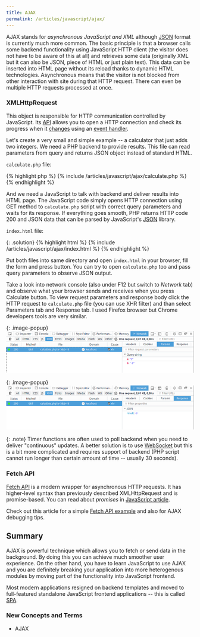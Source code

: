 ```yaml
---
title: AJAX
permalink: /articles/javascript/ajax/
---
```


AJAX stands for *asynchronous JavaScript and XML* although [JSON](http://json.org) format is currently much more
common. The basic principle is that a browser calls some backend functionality using JavaScript HTTP client (the visitor
does not have to be aware of this at all) and retrieves some data (originally XML but it can also be JSON, piece of
HTML or just plain text). This data can be inserted into HTML page without its reload thanks to dynamic HTML
technologies. Asynchronous means that the visitor is not blocked from other interaction with site during that HTTP
request. There can even be multiple HTTP requests processed at once.

### XMLHttpRequest
This object is responsible for HTTP communication controlled by JavaScript. Its [API](https://developer.mozilla.org/en-US/docs/Web/API/XMLHttpRequest)
allows you to open a HTTP connection and check its progress when it [changes](https://developer.mozilla.org/en-US/docs/Web/API/XMLHttpRequest/readyState)
using an [event handler](https://developer.mozilla.org/en-US/docs/Web/API/XMLHttpRequest/onreadystatechange).

Let's create a very small and simple example -- a calculator that just adds two integers. We need a PHP backend to
provide results. This file can read parameters from query and returns JSON object instead of standard HTML.

`calculate.php` file:

{% highlight php %}
{% include /articles/javascript/ajax/calculate.php %}
{% endhighlight %}

And we need a JavaScript to talk with backend and deliver results into HTML page. The JavaScript code simply opens
HTTP connection using GET method to `calculate.php` script with correct query parameters and waits for its response.
If everything goes smooth, PHP returns HTTP code 200 and JSON data that can be parsed by JavaScript's
[JSON](https://developer.mozilla.org/en-US/docs/Web/JavaScript/Reference/Global_Objects/JSON) library.

`index.html` file:

{: .solution}
{% highlight html %}
{% include /articles/javascript/ajax/index.html %}
{% endhighlight %}

Put both files into same directory and open `index.html` in your browser, fill the form and press button. You can try
to open `calculate.php` too and pass query parameters to observe JSON output.

Take a look into network console (also under F12 but switch to *Network* tab) and observe what your browser sends
and receives when you press Calculate button. To view request parameters and response body click the HTTP request
to `calculate.php` file (you can use XHR filter) and than select Parameters tab and Response tab. I used Firefox
browser but Chrome developers tools are very similar.

{: .image-popup}
![console.log() output](ajax-network-1.png)

{: .image-popup}
![console.log() output](ajax-network-2.png)

{: .note}
Timer functions are often used to poll backend when you need to deliver "continuous" updates. A better solution is to
use [WebSocket](https://developer.mozilla.org/en-US/docs/Web/API/WebSocket) but this is a bit more complicated and
requires support of backend (PHP script cannot run longer than certain amount of time -- usually 30 seconds).

### Fetch API
[Fetch API](https://developer.mozilla.org/en-US/docs/Web/API/Fetch_API) is a modern wrapper for asynchronous HTTP
requests. It has higher-level syntax than previously described XMLHttpRequest and is promise-based. You can read about
*promises* in [JavaScript article](/articles/javascript/#promises).

Check out this article for a simple [Fetch API example](/articles/debugging/ajax-rest-api-and-spa/) and also for AJAX
debugging tips.

## Summary
AJAX is powerful technique which allows you to fetch or send data in the background. By doing this you can achieve much
smoother user experience. On the other hand, you have to learn JavaScript to use AJAX and you are definitely breaking
your application into more heterogenous modules by moving part of the functionality into JavaScript frontend.

Most modern applications resigned on backend templates and moved to full-featured standalone JavaScript frontend
applications -- this is called [SPA](/articles/web-applications/#single-page-applications-ria-spa). 

### New Concepts and Terms
- AJAX
